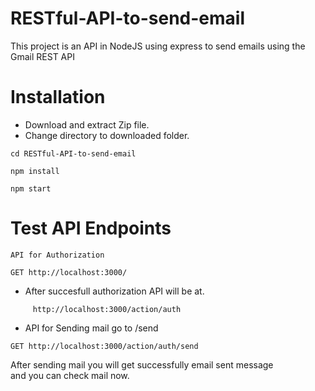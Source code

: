 # RESTful-API-to-send-email

This project is an API in NodeJS using express to send emails using the Gmail REST API

# Installation
- Download and extract Zip file.
- Change directory to downloaded folder.
```
cd RESTful-API-to-send-email
```
```
npm install
```
```
npm start
```
# Test API Endpoints
```
API for Authorization

GET http://localhost:3000/
```
-  After succesfull authorization API will be at.
```
     http://localhost:3000/action/auth
```
-  API for Sending mail go to /send
```
GET http://localhost:3000/action/auth/send
```
After sending mail you will get successfully email sent message <br>
and you can check mail now.


